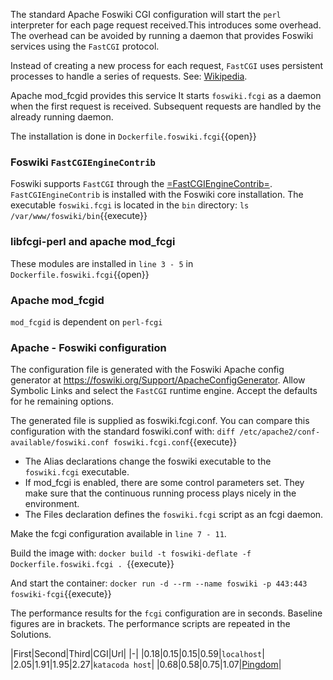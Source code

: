  The standard Apache Foswiki CGI configuration will start the `perl` interpreter for each page request received.This introduces some overhead. The overhead can be avoided by running a daemon that provides Foswiki services using the `FastCGI` protocol.

 Instead of creating a new process for each request, `FastCGI` uses persistent processes to handle a series of requests. See: [Wikipedia](https://en.wikipedia.org/wiki/FastCGI).

 Apache mod\_fcgid provides this service It starts `foswiki.fcgi` as a daemon when the first request is received. Subsequent requests are handled by the already running daemon.

 The installation is done in `Dockerfile.foswiki.fcgi`{{open}}

### Foswiki `FastCGIEngineContrib`	

 Foswiki supports `FastCGI` through the [=FastCGIEngineContrib=](https://foswiki.org/Extensions/FastCGIEngineContrib). `FastCGIEngineContrib` is installed with the Foswiki core installation. The executable `foswiki.fcgi` is located in the `bin` directory: `ls /var/www/foswiki/bin`{{execute}}

### libfcgi-perl and apache mod\_fcgi	

 These modules are installed in `line 3 - 5` in `Dockerfile.foswiki.fcgi`{{open}}

### Apache mod\_fcgid	

`mod_fcgid` is dependent on `perl-fcgi`

### Apache - Foswiki configuration	

 The configuration file is generated with the Foswiki Apache config generator at <https://foswiki.org/Support/ApacheConfigGenerator>. Allow Symbolic Links and select the `FastCGI` runtime engine. Accept the defaults for he remaining options.

 The generated file is supplied as foswiki.fcgi.conf. You can compare this configuration with the standard foswiki.conf with: `diff /etc/apache2/conf-available/foswiki.conf foswiki.fcgi.conf`{{execute}}

* The Alias declarations change the foswiki executable to the `foswiki.fcgi` executable.
* If mod\_fcgi is enabled, there are some control parameters set. They make sure that the continuous running process plays nicely in the environment.
* The Files declaration defines the `foswiki.fcgi` script as an fcgi daemon.

 Make the fcgi configuration available in `line 7 - 11`.

 Build the image with: `docker build -t foswiki-deflate -f Dockerfile.foswiki.fcgi . `{{execute}}

 And start the container: `docker run -d --rm --name foswiki -p 443:443 foswiki-fcgi`{{execute}}

 The performance results for the `fcgi` configuration are in seconds. Baseline figures are in brackets. The performance scripts are repeated in the Solutions.

|First|Second|Third|CGI|Url|
|-|
|0.18|0.15|0.15|0.59|`localhost`|
|2.05|1.91|1.95|2.27|`katacoda host`|
|0.68|0.58|0.75|1.07|[Pingdom](https://tools.pingdom.com/#!/)|

